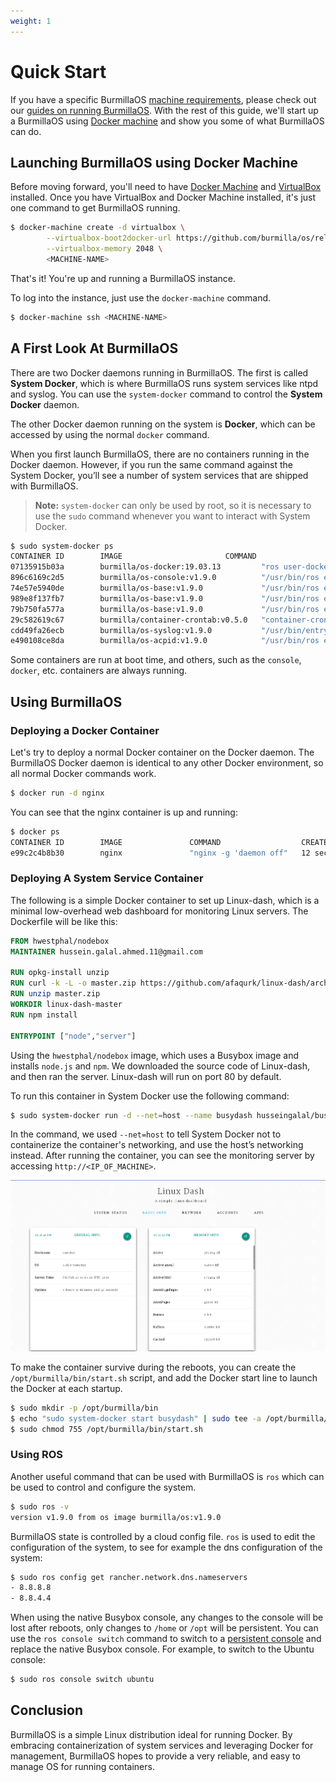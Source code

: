 ```yaml
---
weight: 1
---
```

# Quick Start

If you have a specific BurmillaOS [machine requirements](/#hardware-requirements), please check out our [guides on running BurmillaOS](/docs/installation). With the rest of this guide, we'll start up a BurmillaOS using [Docker machine](/docs/installation/workstation/docker-machine) and show you some of what BurmillaOS can do.

## Launching BurmillaOS using Docker Machine

Before moving forward, you'll need to have [Docker Machine](https://docs.docker.com/machine/) and [VirtualBox](https://www.virtualbox.org/wiki/Downloads) installed. Once you have VirtualBox and Docker Machine installed, it's just one command to get BurmillaOS running.

```bash
$ docker-machine create -d virtualbox \
        --virtualbox-boot2docker-url https://github.com/burmilla/os/releases/download/<version>/burmillaos.iso \
        --virtualbox-memory 2048 \
        <MACHINE-NAME>
```

That's it! You're up and running a BurmillaOS instance.

To log into the instance, just use the `docker-machine` command.

```bash
$ docker-machine ssh <MACHINE-NAME>
```

## A First Look At BurmillaOS

There are two Docker daemons running in BurmillaOS. The first is called **System Docker**, which is where BurmillaOS runs system services like ntpd and syslog. You can use the `system-docker` command to control the **System Docker** daemon.

The other Docker daemon running on the system is **Docker**, which can be accessed by using the normal `docker` command.

When you first launch BurmillaOS, there are no containers running in the Docker daemon. However, if you run the same command against the System Docker, you’ll see a number of system services that are shipped with BurmillaOS.

> **Note:** `system-docker` can only be used by root, so it is necessary to use the `sudo` command whenever you want to interact with System Docker.

```bash
$ sudo system-docker ps
CONTAINER ID        IMAGE                       COMMAND                  CREATED             STATUS              PORTS               NAMES
07135915b03a        burmilla/os-docker:19.03.13         "ros user-docker"        15 hours ago        Up 15 hours                             docker
896c6169c2d5        burmilla/os-console:v1.9.0          "/usr/bin/ros entr..."   41 hours ago        Up 24 hours                             console
74e57e5940de        burmilla/os-base:v1.9.0             "/usr/bin/ros entr..."   41 hours ago        Up 24 hours                             ntp
989e8f137fb7        burmilla/os-base:v1.9.0             "/usr/bin/ros entr..."   41 hours ago        Up 24 hours                             network
79b750fa577a        burmilla/os-base:v1.9.0             "/usr/bin/ros entr..."   41 hours ago        Up 24 hours                             udev
29c582619c67        burmilla/container-crontab:v0.5.0   "container-crontab"      41 hours ago        Up 24 hours                             system-cron
cdd49fa26ecb        burmilla/os-syslog:v1.9.0           "/usr/bin/entrypoi..."   41 hours ago        Up 24 hours                             syslog
e490108ce8da        burmilla/os-acpid:v1.9.0            "/usr/bin/ros entr..."   41 hours ago        Up 24 hours                             acpid
```

Some containers are run at boot time, and others, such as the `console`, `docker`, etc. containers are always running.

## Using BurmillaOS

### Deploying a Docker Container

Let's try to deploy a normal Docker container on the Docker daemon.  The BurmillaOS Docker daemon is identical to any other Docker environment, so all normal Docker commands work.

```bash
$ docker run -d nginx
```

You can see that the nginx container is up and running:

```bash
$ docker ps
CONTAINER ID        IMAGE               COMMAND                  CREATED             STATUS              PORTS               NAMES
e99c2c4b8b30        nginx               "nginx -g 'daemon off"   12 seconds ago      Up 11 seconds       80/tcp, 443/tcp     drunk_ptolemy
```

### Deploying A System Service Container

The following is a simple Docker container to set up Linux-dash, which is a minimal low-overhead web dashboard for monitoring Linux servers. The Dockerfile will be like this:

```Dockerfile
FROM hwestphal/nodebox
MAINTAINER hussein.galal.ahmed.11@gmail.com

RUN opkg-install unzip
RUN curl -k -L -o master.zip https://github.com/afaqurk/linux-dash/archive/master.zip
RUN unzip master.zip
WORKDIR linux-dash-master
RUN npm install

ENTRYPOINT ["node","server"]
```

Using the `hwestphal/nodebox` image, which uses a Busybox image and installs `node.js` and `npm`. We downloaded the source code of Linux-dash, and then ran the server. Linux-dash will run on port 80 by default.

To run this container in System Docker use the following command:

```bash
$ sudo system-docker run -d --net=host --name busydash husseingalal/busydash
```
In the command, we used `--net=host` to tell System Docker not to containerize the container's networking, and use the host’s networking instead. After running the container, you can see the monitoring server by accessing `http://<IP_OF_MACHINE>`.

![System Docker Container](/images/busydash.png)


To make the container survive during the reboots, you can create the `/opt/burmilla/bin/start.sh` script, and add the Docker start line to launch the Docker at each startup.

```bash
$ sudo mkdir -p /opt/burmilla/bin
$ echo "sudo system-docker start busydash" | sudo tee -a /opt/burmilla/bin/start.sh
$ sudo chmod 755 /opt/burmilla/bin/start.sh
```

### Using ROS

Another useful command that can be used with BurmillaOS is `ros` which can be used to control and configure the system.

```bash
$ sudo ros -v
version v1.9.0 from os image burmilla/os:v1.9.0
```

BurmillaOS state is controlled by a cloud config file. `ros` is used to edit the configuration of the system, to see for example the dns configuration of the system:

```bash
$ sudo ros config get rancher.network.dns.nameservers
- 8.8.8.8
- 8.8.4.4
```


When using the native Busybox console, any changes to the console will be lost after reboots, only changes to `/home` or `/opt` will be persistent. You can use the `ros console switch` command to switch to a [persistent console](/docs/installation/custom-builds/custom-console#console-persistence) and replace the native Busybox console. For example, to switch to the Ubuntu console:

```bash
$ sudo ros console switch ubuntu
```

## Conclusion

BurmillaOS is a simple Linux distribution ideal for running Docker.  By embracing containerization of system services and leveraging Docker for management, BurmillaOS hopes to provide a very reliable, and easy to manage OS for running containers.
